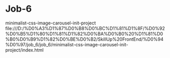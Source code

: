 # Job-6
minimalist-css-image-carousel-init-project
file:///D:/%D0%A3%D1%87%D0%B8%D0%BC%D1%81%D1%8F/%D0%92%D0%B5%D1%80%D1%81%D1%82%D0%BA%D0%B0%20%D1%81%D0%B0%D0%B9%D1%82%D0%BE%D0%B2/SkillUp%20FrontEnd/%D0%94%D0%97/job_6/job_6/minimalist-css-image-carousel-init-project/index.html
